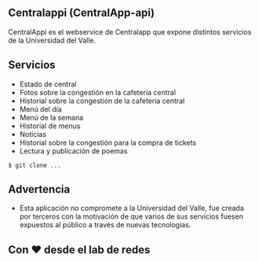 Centralappi (CentralApp-api)
--------------
CentralAppi es el webservice de Centralapp que expone distintos servicios de la Universidad del Valle.


## Servicios
- Estado de central
- Fotos sobre la congestión en la cafeteria central
- Historial sobre la congestión de la cafeteria central
- Menú del día
- Menú de la semana
- Historial de menus
- Noticias
- Historial sobre la congestión para la compra de tickets
- Lectura y publicación de poemas

```
$ git clone ...
```

## Advertencia
- Esta aplicación no compromete a la Universidad del Valle, fue creada por terceros con la motivación de que varios de sus servicios
fuesen expuestos al público a través de nuevas tecnologías.

## Con ❤ desde el lab de redes